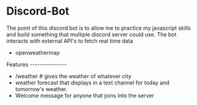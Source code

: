 # Discord-Bot

The point of this discord bot is to allow me to practice my javascript skills and build something that multiple discord server could use.
The bot interacts with external API's to fetch real time data
- openweathermap


Features ---------------
- /weather <city> # gives the weather of whatever city
- weather forecast that displays in a text channel for today and tomorrow's weather.
- Welcome message for anyone that joins into the server
